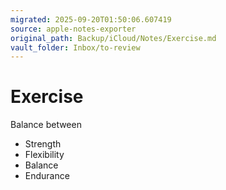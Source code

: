 ```yaml
---
migrated: 2025-09-20T01:50:06.607419
source: apple-notes-exporter
original_path: Backup/iCloud/Notes/Exercise.md
vault_folder: Inbox/to-review
---
```

# Exercise

Balance between 

- Strength 
- Flexibility
- Balance
- Endurance


